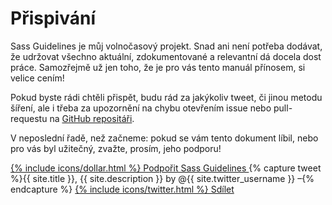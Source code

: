 
# Přispivání

Sass Guidelines je můj volnočasový projekt. Snad ani není potřeba dodávat, že udržovat všechno aktuální, zdokumentované a relevantní dá docela dost práce. Samozřejmě už jen toho, že je pro vás tento manuál přínosem, si velice cením!

Pokud byste rádi chtěli přispět, budu rád za jakýkoliv tweet, či jinou metodu šíření, ale i třeba za upozornění na chybu otevřením issue nebo pull-requestu na [GitHub repositáři](https://github.com/HugoGiraudel/sass-guidelines).

V neposlední řadě, než začneme: pokud se vám tento dokument líbil, nebo pro vás byl užitečný, zvažte, prosím, jeho podporu!

<div class="button-wrapper">
  <a href="https://gum.co/sass-guidelines" target="_blank" class="button">
    {% include icons/dollar.html %}
    Podpořit Sass Guidelines
  </a>
  {% capture tweet %}{{ site.title }}, {{ site.description }} by @{{ site.twitter_username }} –{% endcapture %}
  <a href="https://twitter.com/share?text={{ tweet | cgi_escape }}&url={{ site.url }}" target="_blank" class="button">
    {% include icons/twitter.html %}
    Sdílet
  </a>
</div>
